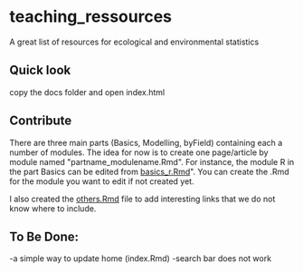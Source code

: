 # teaching_ressources
A great list of resources for ecological and environmental statistics


## Quick look

copy the docs folder and open index.html

## Contribute

There are three main parts (Basics, Modelling, byField) containing each a number of modules. The idea for now is to create one page/article by module named "partname_modulename.Rmd". For instance, the module R in the part Basics can be edited from [basics_r.Rmd](basics_r.Rmd)". You can create the .Rmd for the module you want to edit if not created yet.

I also created the [others.Rmd](others.Rmd) file to add interesting links that we do not know where to include.

## To Be Done:
-a simple way to update home (index.Rmd)
-search bar does not work